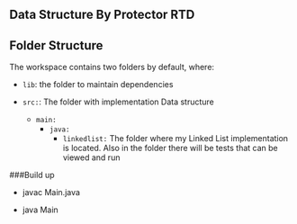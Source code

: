 ## Data Structure By Protector RTD


## Folder Structure

The workspace contains two folders by default, where:

- `lib`: the folder to maintain dependencies

- `src:`: The folder with implementation Data structure
  - `main:` 
    - `java:`
      - `linkedlist:` The folder where my Linked List implementation is located. Also in the folder there will be tests that can be viewed and run
  
###Build up
- javac Main.java

- java Main

